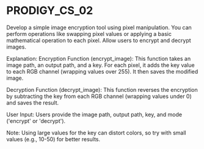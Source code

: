 # PRODIGY_CS_02

Develop a simple image encryption tool using pixel manipulation. You can perform operations like swapping pixel values or applying a basic mathematical operation to each pixel. Allow users to encrypt and decrypt images.

Explanation:
Encryption Function (encrypt_image): This function takes an image path, an output path, and a key. For each pixel, it adds the key value to each RGB channel (wrapping values over 255). It then saves the modified image.

Decryption Function (decrypt_image): This function reverses the encryption by subtracting the key from each RGB channel (wrapping values under 0) and saves the result.

User Input: Users provide the image path, output path, key, and mode ('encrypt' or 'decrypt').

Note: Using large values for the key can distort colors, so try with small values (e.g., 10-50) for better results.
